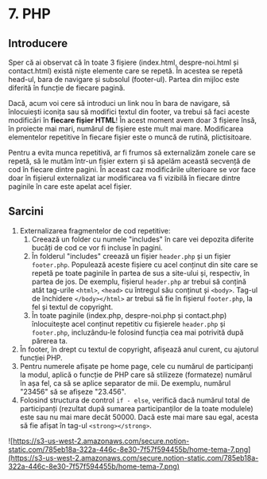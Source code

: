 # 7. PHP

## Introducere

Sper că ai observat că în toate 3 fișiere (index.html, despre-noi.html și contact.html) există niște elemente care se repetă. În acestea se repetă head-ul, bara de navigare și subsolul (footer-ul). Partea din mijloc este diferită în funcție de fiecare pagină.

Dacă, acum voi cere să introduci un link nou în bara de navigare, să înlocuiești iconița sau să modifici textul din footer, va trebui să faci aceste modificări în **fiecare fișier HTML**! În acest moment avem doar 3 fișiere însă, în proiecte mai mari, numărul de fișiere este mult mai mare. Modificarea elementelor repetitive în fiecare fișier este o muncă de rutină, plictisitoare.

Pentru a evita munca repetitivă, ar fi frumos să externalizăm zonele care se repetă, să le mutăm într-un fișier extern și să apelăm această secvență de cod în fiecare dintre pagini. În aceast caz modificările ulterioare se vor face doar în fișierul externalizat iar modificarea va fi vizibilă în fiecare dintre paginile în care este apelat acel fișier.

## Sarcini

1. Externalizarea fragmentelor de cod repetitive:
    1. Creează un folder cu numele "includes" în care vei depozita diferite bucăți de cod ce vor fi incluse în pagini.
    2. În folderul "includes" creează un fișier `header.php` și un fișier `footer.php`. Populează aceste fișiere cu acel conținut din site care se repetă pe toate paginile în partea de sus a site-ului și, respectiv, în partea de jos.  De exemplu, fișierul `header.php` ar trebui să conțină atât tag-urile `<html>`, `<head>` cu întregul său conținut și `<body>`. Tag-ul de închidere `</body></html>` ar trebui să fie în fișierul `footer.php`, la fel și textul de copyright.
    3. În toate paginile (index.php, despre-noi.php și contact.php) înlocuitește acel conținut repetitiv cu fișierele `header.php` și `footer.php`, incluzându-le folosind funcția cea mai potrivită după părerea ta.
2. În footer,  în drept cu textul de copyright, afișează anul curent, cu ajutorul funcției PHP. 
3. Pentru numerele afișate pe home page, cele cu numărul de participanți la modul, aplică o funcție de PHP care să stilizeze (formateze) numărul în așa fel, ca să se aplice separator de mii. De exemplu, numărul "23456" să se afișeze "23.456".
4. Folosind structura de control `if - else`, verifică dacă numărul total de participanți (rezultat după sumarea participanților de la toate modulele) este sau nu mai mare decât 50000. Dacă este mai mare sau egal, acesta să fie afișat în tag-ul `<strong></strong>`. 

![https://s3-us-west-2.amazonaws.com/secure.notion-static.com/785eb18a-322a-446c-8e30-7f57f594455b/home-tema-7.png](https://s3-us-west-2.amazonaws.com/secure.notion-static.com/785eb18a-322a-446c-8e30-7f57f594455b/home-tema-7.png)